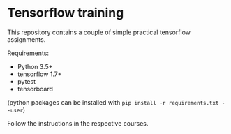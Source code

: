 # Tensorflow training
This repository contains a couple of simple practical tensorflow assignments.

Requirements:
- Python 3.5+
- tensorflow 1.7+
- pytest
- tensorboard

(python packages can be installed with `pip install -r requirements.txt --user`)

Follow the instructions in the respective courses.